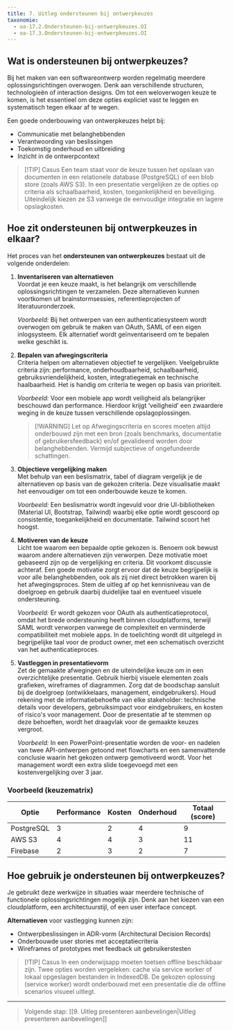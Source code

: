 ```yaml
---
title: 7. Uitleg ondersteunen bij ontwerpkeuzes
taxonomie:
  - oa-17.2.Ondersteunen-bij-ontwerpkeuzes.OI
  - oa-17.3.Ondersteunen-bij-ontwerpkeuzes.OI
---
```


## Wat is ondersteunen bij ontwerpkeuzes?
Bij het maken van een softwareontwerp worden regelmatig meerdere oplossingsrichtingen overwogen. Denk aan verschillende structuren, technologieën of interaction designs. Om tot een weloverwogen keuze te komen, is het essentieel om deze opties expliciet vast te leggen en systematisch tegen elkaar af te wegen.

Een goede onderbouwing van ontwerpkeuzes helpt bij:
- Communicatie met belanghebbenden
- Verantwoording van beslissingen
- Toekomstig onderhoud en uitbreiding
- Inzicht in de ontwerpcontext

> [!TIP] Casus
> Een team staat voor de keuze tussen het opslaan van documenten in een relationele database (PostgreSQL) of een blob store (zoals AWS S3). In een presentatie vergelijken ze de opties op criteria als schaalbaarheid, kosten, toegankelijkheid en beveiliging. Uiteindelijk kiezen ze S3 vanwege de eenvoudige integratie en lagere opslagkosten.

## Hoe zit ondersteunen bij ontwerpkeuzes in elkaar?
Het proces van het **ondersteunen van ontwerpkeuzes** bestaat uit de volgende onderdelen:
1. **Inventariseren van alternatieven**  
   Voordat je een keuze maakt, is het belangrijk om verschillende oplossingsrichtingen te verzamelen. Deze alternatieven kunnen voortkomen uit brainstormsessies, referentieprojecten of literatuuronderzoek. 
   
   *Voorbeeld:* Bij het ontwerpen van een authenticatiesysteem wordt overwogen om gebruik te maken van OAuth, SAML of een eigen inlogsysteem. Elk alternatief wordt geïnventariseerd om te bepalen welke geschikt is.

2. **Bepalen van afwegingscriteria**  
   Criteria helpen om alternatieven objectief te vergelijken. Veelgebruikte criteria zijn: performance, onderhoudbaarheid, schaalbaarheid, gebruiksvriendelijkheid, kosten, integratiegemak en technische haalbaarheid. Het is handig om criteria te wegen op basis van prioriteit.  
   
   *Voorbeeld:* Voor een mobiele app wordt veiligheid als belangrijker beschouwd dan performance. Hierdoor krijgt ‘veiligheid’ een zwaardere weging in de keuze tussen verschillende opslagoplossingen.

   > [!WARNING] Let op
   > Afwegingscriteria en scores moeten altijd onderbouwd zijn met een bron (zoals benchmarks, documentatie of gebruikersfeedback) en/of gevalideerd worden door belanghebbenden. Vermijd subjectieve of ongefundeerde schattingen.

3. **Objectieve vergelijking maken**  
   Met behulp van een beslismatrix, tabel of diagram vergelijk je de alternatieven op basis van de gekozen criteria. Deze visualisatie maakt het eenvoudiger om tot een onderbouwde keuze te komen.  
   
   *Voorbeeld:* Een beslismatrix wordt ingevuld voor drie UI-bibliotheken (Material UI, Bootstrap, Tailwind) waarbij elke optie wordt gescoord op consistentie, toegankelijkheid en documentatie. Tailwind scoort het hoogst.

4. **Motiveren van de keuze**  
   Licht toe waarom een bepaalde optie gekozen is. Benoem ook bewust waarom andere alternatieven zijn verworpen. Deze motivatie moet gebaseerd zijn op de vergelijking en criteria. Dit voorkomt discussie achteraf. 
   Een goede motivatie zorgt ervoor dat de keuze begrijpelijk is voor alle belanghebbenden, ook als zij niet direct betrokken waren bij het afwegingsproces. Stem de uitleg af op het kennisniveau van de doelgroep en gebruik daarbij duidelijke taal en eventueel visuele ondersteuning.
   
   *Voorbeeld:* Er wordt gekozen voor OAuth als authenticatieprotocol, omdat het brede ondersteuning heeft binnen cloudplatforms, terwijl SAML wordt verworpen vanwege de complexiteit en verminderde compatibiliteit met mobiele apps. In de toelichting wordt dit uitgelegd in begrijpelijke taal voor de product owner, met een schematisch overzicht van het authenticatieproces.

5. **Vastleggen in presentatievorm**  
   Zet de gemaakte afwegingen en de uiteindelijke keuze om in een overzichtelijke presentatie. Gebruik hierbij visuele elementen zoals grafieken, wireframes of diagrammen. Zorg dat de boodschap aansluit bij de doelgroep (ontwikkelaars, management, eindgebruikers). 
   Houd rekening met de informatiebehoefte van elke stakeholder: technische details voor developers, gebruiksimpact voor eindgebruikers, en kosten of risico's voor management. Door de presentatie af te stemmen op deze behoeften, wordt het draagvlak voor de gemaakte keuzes vergroot.
   
   *Voorbeeld:* In een PowerPoint-presentatie worden de voor- en nadelen van twee API-ontwerpen getoond met flowcharts en een samenvattende conclusie waarin het gekozen ontwerp gemotiveerd wordt. Voor het management wordt een extra slide toegevoegd met een kostenvergelijking over 3 jaar.

### Voorbeeld (keuzematrix)
| Optie         | Performance | Kosten | Onderhoud | Totaal (score) |
|---------------|-------------|--------|-----------|----------------|
| PostgreSQL    | 3           | 2      | 4         | 9              |
| AWS S3        | 4           | 4      | 3         | 11             |
| Firebase      | 2           | 3      | 2         | 7              |

## Hoe gebruik je ondersteunen bij ontwerpkeuzes?
Je gebruikt deze werkwijze in situaties waar meerdere technische of functionele oplossingsrichtingen mogelijk zijn. Denk aan het kiezen van een cloudplatform, een architectuurstijl, of een user interface concept.

**Alternatieven** voor vastlegging kunnen zijn:
- Ontwerpbeslissingen in ADR-vorm (Architectural Decision Records)
- Onderbouwde user stories met acceptatiecriteria
- Wireframes of prototypes met feedback uit gebruikerstesten

> [!TIP] Casus
> In een onderwijsapp moeten toetsen offline beschikbaar zijn. Twee opties worden vergeleken: cache via service worker of lokaal opgeslagen bestanden in IndexedDB. De gekozen oplossing (service worker) wordt onderbouwd met een presentatie die de offline scenarios visueel uitlegt.

---

> Volgende stap: [[9. Uitleg presenteren aanbevelingen|Uitleg presenteren aanbevelingen]]
